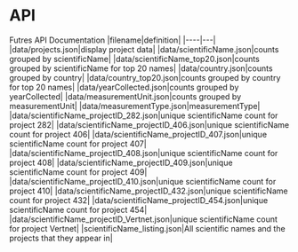 # API

Futres API Documentation
|filename|definition|
|----|---|
|data/projects.json|display project data|
|data/scientificName.json|counts grouped by scientificName|
|data/scientificName_top20.json|counts grouped by scientificName for top 20 names|
|data/country.json|counts grouped by country|
|data/country_top20.json|counts grouped by country for top 20 names|
|data/yearCollected.json|counts grouped by yearCollected|
|data/measurementUnit.json|counts grouped by measurementUnit|
|data/measurementType.json|measurementType|
|data/scientificName_projectID_282.json|unique scientificName count for project 282|
|data/scientificName_projectID_406.json|unique scientificName count for project 406|
|data/scientificName_projectID_407.json|unique scientificName count for project 407|
|data/scientificName_projectID_408.json|unique scientificName count for project 408|
|data/scientificName_projectID_409.json|unique scientificName count for project 409|
|data/scientificName_projectID_410.json|unique scientificName count for project 410|
|data/scientificName_projectID_432.json|unique scientificName count for project 432|
|data/scientificName_projectID_454.json|unique scientificName count for project 454|
|data/scientificName_projectID_Vertnet.json|unique scientificName count for project Vertnet|
|scientificName_listing.json|All scientific names and the projects that they appear in|
